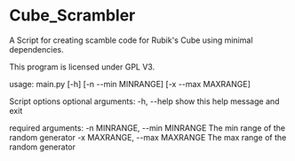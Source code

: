 # Cube_Scrambler

A Script for creating scamble code for Rubik's Cube using minimal dependencies.

This program is licensed under GPL V3.

usage: main.py [-h] [-n --min MINRANGE] [-x --max MAXRANGE]

Script options
optional arguments:
  -h, --help            show this help message and exit

required arguments:
  -n MINRANGE, --min MINRANGE
                        The min range of the random generator
  -x MAXRANGE, --max MAXRANGE
                        The max range of the random generator
